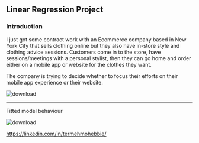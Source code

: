 ## Linear Regression Project

### Introduction

I just got some contract work with an Ecommerce company based in New York City that sells clothing online but they also have in-store style and clothing advice sessions. Customers come in to the store, have sessions/meetings with a personal stylist, then they can go home and order either on a mobile app or website for the clothes they want.

The company is trying to decide whether to focus their efforts on their mobile app experience or their website.


![download](https://user-images.githubusercontent.com/114199979/195968207-a3f2671e-9a63-43a7-b577-a2376199964c.png)

___

Fitted model behaviour 

![download](https://user-images.githubusercontent.com/114199979/195968356-7662eb38-4eb5-4bc0-a387-5a4c7188c4ae.png)



https://linkedin.com/in/termehmohebbie/
